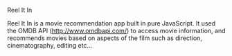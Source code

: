 Reel It In

Reel It In is a movie recommendation app built in pure JavaScript.
It used the OMDB API (http://www.omdbapi.com/) to access movie information, and recommends movies based on aspects of the film such as direction, cinematography, editing etc...

